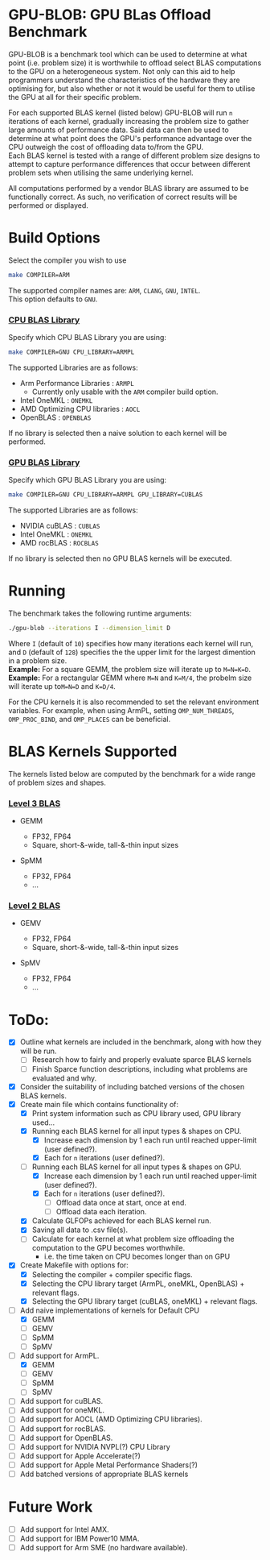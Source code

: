 # GPU-BLOB: GPU BLas Offload Benchmark
GPU-BLOB is a benchmark tool which can be used to determine at what point (i.e. problem size) it is worthwhile to offload select BLAS computations to the GPU on a heterogeneous system.
Not only can this aid to help programmers understand the characteristics of the hardware they are optimising for, but also whether or not it would be useful for them to utilise the GPU at all for their specific problem.

For each supported BLAS kernel (listed below) GPU-BLOB will run `n` iterations of each kernel, gradually increasing the problem size to gather large amounts of performance data. Said data can then be used to determine at
what point does the GPU's performance advantage over the CPU outweigh the cost of offloading data to/from the GPU.\
Each BLAS kernel is tested with a range of different problem size designs to attempt to capture performance differences that occur between different problem sets when utilising the same underlying kernel.

All computations performed by a vendor BLAS library are assumed to be functionally correct. As such, no verification of correct results will be performed or displayed.

# Build Options
Select the compiler you wish to use
``` bash
make COMPILER=ARM
```
The supported compiler names are: `ARM`, `CLANG`, `GNU`, `INTEL`.\
This option defaults to `GNU`.


### <u>CPU BLAS Library</u>
Specify which CPU BLAS Library you are using:
```bash
make COMPILER=GNU CPU_LIBRARY=ARMPL
```
The supported Libraries are as follows:
 - Arm Performance Libraries : `ARMPL`
   - Currently only usable with the `ARM` compiler build option.
 - Intel OneMKL : `ONEMKL`
 - AMD Optimizing CPU libraries : `AOCL`
 - OpenBLAS : `OPENBLAS`

If no library is selected then a naive solution to each kernel will be performed.


### <u>GPU BLAS Library</u>
Specify which GPU BLAS Library you are using:
```bash
make COMPILER=GNU CPU_LIBRARY=ARMPL GPU_LIBRARY=CUBLAS
```
The supported Libraries are as follows:
 - NVIDIA cuBLAS : `CUBLAS`
 - Intel OneMKL : `ONEMKL`
 - AMD rocBLAS : `ROCBLAS`

If no library is selected then no GPU BLAS kernels will be executed.


# Running
The benchmark takes the following runtime arguments:
```bash
./gpu-blob --iterations I --dimension_limit D
```
Where `I` (default of `10`) specifies how many iterations each kernel will run, and `D` (default of `128`) specifies the the upper limit for the largest dimention in a problem size.\
__Example:__ For a square GEMM, the problem size will iterate up to `M=N=K=D`.\
__Example:__ For a rectangular GEMM where `M=N` and `K=M/4`, the probelm size will iterate up to`M=N=D` and `K=D/4`.


For the CPU kernels it is also recommended to set the relevant environment variables. For example, when using ArmPL, setting `OMP_NUM_THREADS`, `OMP_PROC_BIND`, and `OMP_PLACES` can be beneficial.


# BLAS Kernels Supported
The kernels listed below are computed by the benchmark for a wide range of problem sizes and shapes.

### <u>Level 3 BLAS</u>
 - GEMM
   - FP32, FP64
   - Square, short-&-wide, tall-&-thin input sizes

 - SpMM
   - FP32, FP64
   - ...

### <u>Level 2 BLAS</u>
 - GEMV
   - FP32, FP64
   - Square, short-&-wide, tall-&-thin input sizes 

 - SpMV
   - FP32, FP64
   - ...

# ToDo:
 - [x] Outline what kernels are included in the benchmark, along with how they will be run.
   - [ ] Research how to fairly and properly evaluate sparce BLAS kernels 
   - [ ] Finish Sparce function descriptions, including what problems are evaluated and why.
 - [x] Consider the suitability of including batched versions of the chosen BLAS kernels.
 - [x] Create main file which contains functionality of:
   - [x] Print system information such as CPU library used, GPU library used...
   - [x] Running each BLAS kernel for all input types & shapes on CPU.
     - [x] Increase each dimension by 1 each run until reached upper-limit (user defined?).
     - [x] Each for `n` iterations (user defined?).
   - [ ] Running each BLAS kernel for all input types & shapes on GPU.
     - [x] Increase each dimension by 1 each run until reached upper-limit (user defined?).
     - [x] Each for `n` iterations (user defined?).
       - [ ] Offload data once at start, once at end.
       - [ ] Offload data each iteration.
   - [x] Calculate GLFOPs achieved for each BLAS kernel run.
   - [x] Saving all data to .csv file(s).
   - [ ] Calculate for each kernel at what problem size offloading the computation to the GPU becomes worthwhile.
     - i.e. the time taken on CPU becomes longer than on GPU
 - [x] Create Makefile with options for:
   - [x] Selecting the compiler + compiler specific flags.
   - [x] Selecting the CPU library target (ArmPL, oneMKL, OpenBLAS) + relevant flags.
   - [x] Selecting the GPU library target (cuBLAS, oneMKL) + relevant flags.
 - [ ] Add naive implementations of kernels for Default CPU
   - [x] GEMM 
   - [ ] GEMV 
   - [ ] SpMM 
   - [ ] SpMV 
 - [ ] Add support for ArmPL.
   - [x] GEMM 
   - [ ] GEMV 
   - [ ] SpMM 
   - [ ] SpMV 
 - [ ] Add support for cuBLAS.
 - [ ] Add support for oneMKL.
 - [ ] Add support for AOCL (AMD Optimizing CPU libraries).
 - [ ] Add support for rocBLAS.
 - [ ] Add support for OpenBLAS.
 - [ ] Add support for NVIDIA NVPL(?) CPU Library
 - [ ] Add support for Apple Accelerate(?)
 - [ ] Add support for Apple Metal Performance Shaders(?)
 - [ ] Add batched versions of appropriate BLAS kernels

# Future Work
 - [ ] Add support for Intel AMX.
 - [ ] Add support for IBM Power10 MMA.
 - [ ] Add support for Arm SME (no hardware available).